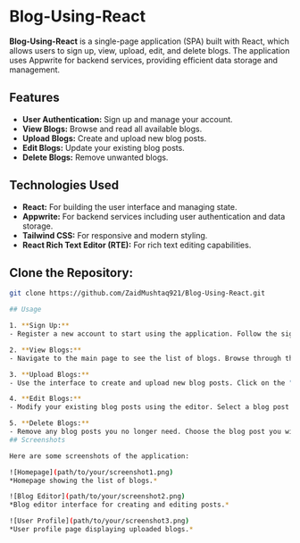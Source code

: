 # Blog-Using-React

**Blog-Using-React** is a single-page application (SPA) built with React, which allows users to sign up, view, upload, edit, and delete blogs. The application uses Appwrite for backend services, providing efficient data storage and management.

## Features

- **User Authentication:** Sign up and manage your account.
- **View Blogs:** Browse and read all available blogs.
- **Upload Blogs:** Create and upload new blog posts.
- **Edit Blogs:** Update your existing blog posts.
- **Delete Blogs:** Remove unwanted blogs.

## Technologies Used

- **React:** For building the user interface and managing state.
- **Appwrite:** For backend services including user authentication and data storage.
- **Tailwind CSS:** For responsive and modern styling.
- **React Rich Text Editor (RTE):** For rich text editing capabilities.

## Clone the Repository:

   ```bash
   git clone https://github.com/ZaidMushtaq921/Blog-Using-React.git

## Usage

1. **Sign Up:** 
   - Register a new account to start using the application. Follow the sign-up process on the login page.

2. **View Blogs:** 
   - Navigate to the main page to see the list of blogs. Browse through the available posts to read them.

3. **Upload Blogs:** 
   - Use the interface to create and upload new blog posts. Click on the "Add New Blog" button to start writing a new post.

4. **Edit Blogs:** 
   - Modify your existing blog posts using the editor. Select a blog post from your list and click on the "Edit" button to make changes.

5. **Delete Blogs:** 
   - Remove any blog posts you no longer need. Choose the blog post you wish to delete and click on the "Delete" button.
## Screenshots

Here are some screenshots of the application:

![Homepage](path/to/your/screenshot1.png)
*Homepage showing the list of blogs.*

![Blog Editor](path/to/your/screenshot2.png)
*Blog editor interface for creating and editing posts.*

![User Profile](path/to/your/screenshot3.png)
*User profile page displaying uploaded blogs.*
